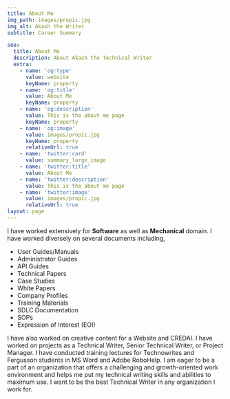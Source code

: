 ```yaml
---
title: About Me
img_path: images/propic.jpg
img_alt: Akash the Writer
subtitle: Career Summary

seo:
  title: About Me
  description: About Akash the Technical Writer
  extra:
    - name: 'og:type'
      value: website
      keyName: property
    - name: 'og:title'
      value: About Me
      keyName: property
    - name: 'og:description'
      value: This is the about me page
      keyName: property
    - name: 'og:image'
      value: images/propic.jpg
      keyName: property
      relativeUrl: true
    - name: 'twitter:card'
      value: summary_large_image
    - name: 'twitter:title'
      value: About Me
    - name: 'twitter:description'
      value: This is the about me page
    - name: 'twitter:image'
      value: images/propic.jpg
      relativeUrl: true
layout: page
---
```

I have worked extensively for **Software** as well as **Mechanical** domain. I have worked diversely on several documents including,
* User Guides/Manuals
* Administrator Guides
* API Guides
* Technical Papers
* Case Studies
* White Papers
* Company Profiles
* Training Materials
* SDLC Documentation
* SOPs
* Expression of Interest (EOI)

I have also worked on creative content for a Website and CREDAI. I have worked on projects as a Technical Writer, Senior Technical Writer, or Project Manager. I have conducted training lectures for Technowrites and Fergusson students in MS Word and Adobe RoboHelp.
I am eager to be a part of an organization that offers a challenging and growth-oriented work environment and helps me put my technical writing skills and abilities to maximum use. I want to be the best Technical Writer in any organization I work for.
